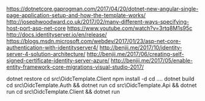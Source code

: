 https://dotnetcore.gaprogman.com/2017/04/20/dotnet-new-angular-single-page-application-setup-and-how-the-template-works/
http://josephwoodward.co.uk/2017/02/many-different-ways-specifying-host-port-asp-net-core
https://www.youtube.com/watch?v=3rtq8M1s95c
http://docs.identityserver.io/en/release/
https://blogs.msdn.microsoft.com/webdev/2017/01/23/asp-net-core-authentication-with-identityserver4/
http://benjii.me/2017/10/identity-server-4-solution-architecture/
http://benjii.me/2017/06/creating-self-signed-certificate-identity-server-azure/
http://benjii.me/2017/05/enable-entity-framework-core-migrations-visual-studio-2017/



dotnet restore
cd src\OidcTemplate.Client
npm install -d
cd ..\..
dotnet build
cd src\OidcTemplate.Auth && dotnet run
cd src\OidcTemplate.Api && dotnet run
cd src\OidcTemplate.Client && dotnet run

